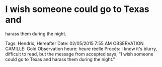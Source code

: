 # I wish someone could go to Texas and
harass them during the night.

Tags: Hendrix, Hereafter
Date: 02/05/2015 7:55 AM
OBSERVATION CAMILLE: Gold
Observation heure: heure réelle
Procès: I know it's blurry, difficult to read, but the message
from accepted says, "I wish someone could go to Texas and
harass them during the night.”